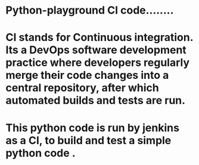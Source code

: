 # Python-playground CI code........

# CI stands for Continuous integration. Its a DevOps software development practice where developers regularly merge their code changes into a central repository, after which automated builds and tests are run.

# This python code is run by jenkins as a CI, to build and test a simple python code .
